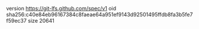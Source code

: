version https://git-lfs.github.com/spec/v1
oid sha256:c40e84eb96167384c8faeae64a951ef9143d92501495ffdb8fa3b5fe7f59ec37
size 20641
